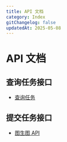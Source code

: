 ```yaml
---
title: API 文档
category: Index
gitChangelog: false
updatedAt: 2025-05-08
---
```



# API 文档


## 查询任务接口

- [查询任务](query-task-api.md)

## 提交任务接口

- [图生图 API](image-to-image-api.md)


